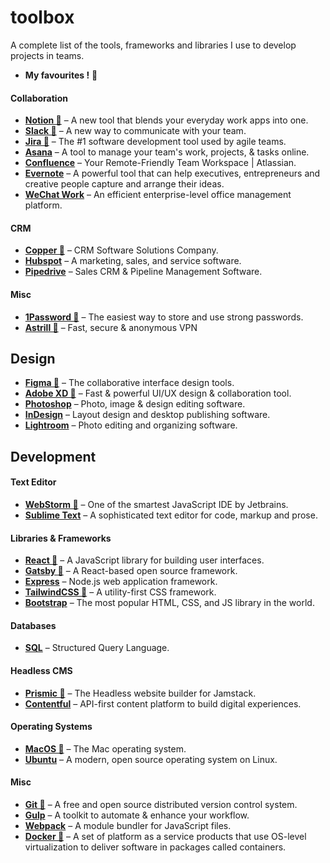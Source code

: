 # toolbox

A complete list of the tools, frameworks and libraries I use to develop projects in teams.

- **My favourites !** 🌟

#### Collaboration
- **[Notion 🌟](https://www.notion.so/)** – A new tool that blends your everyday work apps into one.
- **[Slack 🌟](https://slack.com/)** – A new way to communicate with your team.
- **[Jira 🌟](https://www.atlassian.com/software/jira/)** – The #1 software development tool used by agile teams.
- **[Asana](https://app.asana.com/)** – A tool to manage your team's work, projects, & tasks online.
- **[Confluence](https://www.atlassian.com/software/confluence)** – Your Remote-Friendly Team Workspace | Atlassian.
- **[Evernote](https://evernote.com/)** – A powerful tool that can help executives, entrepreneurs and creative people capture and arrange their ideas.
- **[WeChat Work](https://work.weixin.qq.com/)** – An efficient enterprise-level office management platform.

#### CRM
- **[Copper 🌟](https://www.copper.com/)** – CRM Software Solutions Company.
- **[Hubspot](https://www.hubspot.com/)** – A marketing, sales, and service software.
- **[Pipedrive](https://www.pipedrive.com/)** – Sales CRM & Pipeline Management Software.

#### Misc
- **[1Password 🌟](https://1password.com/)** – The easiest way to store and use strong passwords.
- **[Astrill 🌟](https://www.astrill.com/)** – Fast, secure & anonymous VPN

## Design

- **[Figma 🌟](https://www.figma.com/)** – The collaborative interface design tools.
- **[Adobe XD 🌟](https://www.adobe.com/products/xd.html/)** – Fast & powerful UI/UX design & collaboration tool.
- **[Photoshop](https://www.adobe.com/products/photoshop.html/)** – Photo, image & design editing software.
- **[InDesign](https://www.adobe.com/products/indesign.html/)** – Layout design and desktop publishing software.
- **[Lightroom](https://www.adobe.com/products/photoshop-lightroom.html)** – Photo editing and organizing software.

## Development

#### Text Editor
- **[WebStorm 🌟](https://www.jetbrains.com/webstorm/)** – One of the smartest JavaScript IDE by Jetbrains.
- **[Sublime Text](https://www.sublimetext.com/)** – A sophisticated text editor for code, markup and prose.

#### Libraries & Frameworks
- **[React 🌟](https://reactjs.org/)** – A JavaScript library for building user interfaces.
- **[Gatsby 🌟](https://www.gatsbyjs.com/)** – A React-based open source framework.
- **[Express](https://expressjs.com/)** – Node.js web application framework.
- **[TailwindCSS 🌟](https://tailwindcss.com/)** – A utility-first CSS framework.
- **[Bootstrap](https://getbootstrap.com/)** – The most popular HTML, CSS, and JS library in the world.

#### Databases
- **[SQL](https://www.mysql.com/)** – Structured Query Language.

#### Headless CMS
- **[Prismic 🌟](https://prismic.io/)** – The Headless website builder for Jamstack.
- **[Contentful](https://www.contentful.com/)** – API-first content platform to build digital experiences.

#### Operating Systems
- **[MacOS 🌟](https://www.apple.com/macos/)** – The Mac operating system.
- **[Ubuntu](https://ubuntu.com/)** – A modern, open source operating system on Linux.

#### Misc
- **[Git 🌟](https://git-scm.com/)** – A free and open source distributed version control system.
- **[Gulp](https://gulpjs.com/)** – A toolkit to automate & enhance your workflow.
- **[Webpack](https://webpack.js.org/)** – A module bundler for JavaScript files.
- **[Docker 🌟](https://www.docker.com/)** –  A set of platform as a service products that use OS-level virtualization to deliver software in packages called containers.


